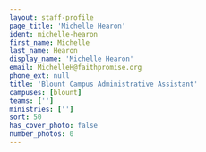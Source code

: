 ```yaml
---
layout: staff-profile
page_title: 'Michelle Hearon'
ident: michelle-hearon
first_name: Michelle
last_name: Hearon
display_name: 'Michelle Hearon'
email: MichelleH@faithpromise.org
phone_ext: null
title: 'Blount Campus Administrative Assistant'
campuses: [blount]
teams: ['']
ministries: ['']
sort: 50
has_cover_photo: false
number_photos: 0
---
```


